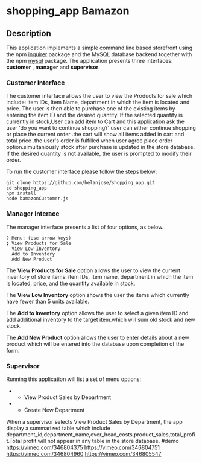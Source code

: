 # shopping_app Bamazon


## Description

This application implements a simple command line based storefront using the npm [inquirer](https://www.npmjs.com/package/inquirer) package and the MySQL database backend together with the npm [mysql](https://www.npmjs.com/package/mysql) package. The application presents three interfaces: **customer** , **manager** and **supervisor**.
### Customer Interface

The customer interface allows the user to view the Products for sale which include: item IDs, Item Name, department in which the item is located and price. The user is then able to purchase one of the existing items by entering the item ID and the desired quantity. If the selected quantity is currently in stock,User can add item to Cart and this application ask the user 'do you want to continue shopping?' user can either continue shopping or place the current order .the cart will show all items added in cart and total price .the user's order is fulfilled when user agree place order option.simultaniously stock after purchase is  updated in  the store database. If the desired quantity is not available, the user is prompted to modify their order.

To run the customer interface please follow the steps below:

	git clone https://github.com/helanjose/shopping_app.git
	cd shopping_app
	npm install
	node bamazonCustomer.js

 ### Manager Interace

The manager interface presents a list of four options, as below. 

	? Menu: (Use arrow keys)
	❯ View Products for Sale 
	  View Low Inventory 
	  Add to Inventory 
	  Add New Product
	  
The **View Products for Sale** option allows the user to view the current inventory of store items: item IDs, Item name, department in which the item is located, price, and the quantity available in stock. 

The **View Low Inventory** option shows the user the items which currently have fewer than 5 units available.

The **Add to Inventory** option allows the user to select a given item ID and add additional inventory to the target item.which will sum old stock and new stock.

The **Add New Product** option allows the user to enter details about a new product which will be entered into the database upon completion of the form.

### Supervisor
 Running this application will list a set of menu options:

* * View Product Sales by Department
* * Create New Department



When a supervisor selects View Product Sales by Department, the app  display a summarized table which include department_id,department_name,over_head_costs,product_sales,total_profit.Total profit will not appear in any table in the store database.
#demo
https://vimeo.com/346804375
https://vimeo.com/346804751
https://vimeo.com/346804960
https://vimeo.com/346805547



